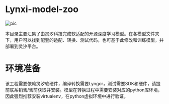 # Lynxi-model-zoo

![pic](https://user-images.githubusercontent.com/102273123/160040336-05dab1eb-088f-4204-ba8d-352818c6b5c4.png)

本目录主要汇集了由灵汐科技完成软适配的开源深度学习模型。在各模型文件夹下，用户可以找到配套的适配、转换、测试代码，也可基于此修改和训练模型，并部署到灵汐平台。

# 环境准备

该工程需要依赖灵汐软硬件，编译转换需要Lyngor，测试需要SDK和硬件，请提前联系销售/售前获取并安装。模型在转换过程中需要安装对应的python库环境，因此强烈推荐安装virtualenv，在python虚拟环境中进行验证。